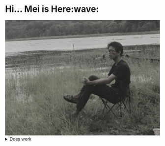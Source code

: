 <h1>Hi... Mei is Here:wave:</h1>
<img src="https://github.com/MeiSastraJayadi/MeiSastraJayadi/blob/master/profile.jpeg" 
  style="height:5%; width : 100%;"
/>
<br/>
<details><summary>Does work</summary>

[hi](https://hello.ca)

</details>
